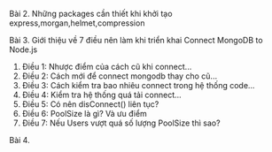 Bài 2. Những packages cần thiết khi khởi tạo
  express,morgan,helmet,compression 

Bài 3. Giới thiệu về 7 điều nên làm khi triển khai Connect MongoDB to Node.js 
1. Điều 1: Nhược điểm của cách cũ khi connect...
2. Điều 2: Cách mới để connect mongodb thay cho cũ...
3. Điều 3: Cách kiểm tra bao nhiêu connect trong hệ thống code...
4. Điều 4: Kiểm tra hệ thống quá tải connect...
5. Điều 5: Có nên disConnect() liên tục?
6. Điều 6: PoolSize là gì? Và ưu điểm
7. Điều 7: Nếu Users vượt quá số lượng PoolSize thì sao?

Bài 4.